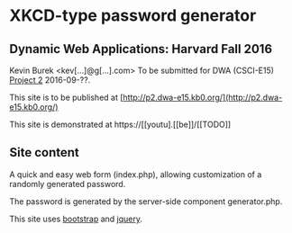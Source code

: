 # XKCD-type password generator
## Dynamic Web Applications: Harvard Fall 2016

Kevin Burek <kev[...]@g[...].com>
To be submitted for DWA (CSCI-E15) [Project 2](http://dwa15.com/Projects.../P2) 2016-09-??.

This site is to be published at [http://p2.dwa-e15.kb0.org/](http://p2.dwa-e15.kb0.org/)

This site is demonstrated at https://[[youtu].[[be]]/[[TODO]]

## Site content
A quick and easy web form (index.php), allowing customization of a randomly generated password.

The password is generated by the server-side component generator.php.

This site uses [bootstrap](http://getbootstrap.com/) and [jquery](http://jquery.com/).